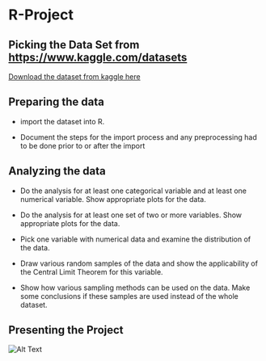 # R-Project

## Picking the Data Set from https://www.kaggle.com/datasets 

[Download the dataset from kaggle here](https://www.kaggle.com/spscientist/students-performance-in-exams)

## Preparing the data

- import the dataset into R.

- Document the steps for the import process and any preprocessing had to be done prior to or after the import

## Analyzing the data
- Do the analysis for at least one categorical variable and at least one numerical variable. Show appropriate plots for the data. 

- Do the analysis for at least one set of two or more variables. Show appropriate plots for the data. 

- Pick one variable with numerical data and examine the distribution of the data. 

- Draw various random samples of the data and show the applicability of the Central Limit Theorem for this variable. 

- Show how various sampling methods can be used on the data. Make some conclusions if these samples are used instead of the whole dataset. 

## Presenting the Project
![Alt Text](https://imgur.com/kz0XDrU.gif)







